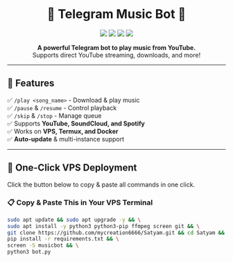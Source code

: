 <h1 align="center">🎵 Telegram Music Bot 🎵</h1>  
<p align="center">
  <img src="https://img.shields.io/github/stars/mycreation6666/Satyam?style=social">
  <img src="https://img.shields.io/github/forks/mycreation6666/Satyam?style=social">
  <img src="https://img.shields.io/badge/Made%20With-Python-blue">
  <img src="https://img.shields.io/badge/License-MIT-green">
</p>

<p align="center">
  <b>A powerful Telegram bot to play music from YouTube.</b>  
  <br>Supports direct YouTube streaming, downloads, and more!
</p>

---

## 🎯 **Features**
✅ `/play <song_name>` - Download & play music  
✅ `/pause` & `/resume` - Control playback  
✅ `/skip` & `/stop` - Manage queue  
✅ Supports **YouTube, SoundCloud, and Spotify**  
✅ Works on **VPS, Termux, and Docker**  
✅ **Auto-update** & multi-instance support  

---

## 🚀 **One-Click VPS Deployment**  
Click the button below to copy & paste all commands in one click.  

### **📋 Copy & Paste This in Your VPS Terminal**
```bash
sudo apt update && sudo apt upgrade -y && \
sudo apt install -y python3 python3-pip ffmpeg screen git && \
git clone https://github.com/mycreation6666/Satyam.git && cd Satyam && \
pip install -r requirements.txt && \
screen -S musicbot && \
python3 bot.py
